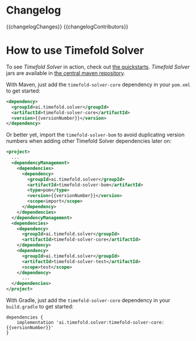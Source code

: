 # Changelog

{{changelogChanges}}
{{changelogContributors}}

# How to use Timefold Solver

To see _Timefold Solver_ in action, check out [the quickstarts](https://github.com/TimefoldAI/timefold-quickstarts).
_Timefold Solver_ jars are available in [the central maven repository](http://search.maven.org/#search|ga|1|ai.timefold.solver).


With Maven, just add the `timefold-solver-core` dependency in your `pom.xml` to get started:

```xml
<dependency>
  <groupId>ai.timefold.solver</groupId>
  <artifactId>timefold-solver-core</artifactId>
  <version>{{versionNumber}}</version>
</dependency>
```

Or better yet, import the `timefold-solver-bom` to avoid duplicating version numbers when adding other Timefold Solver dependencies later on:

```xml
<project>
  ...
  <dependencyManagement>
    <dependencies>
      <dependency>
        <groupId>ai.timefold.solver</groupId>
        <artifactId>timefold-solver-bom</artifactId>
        <type>pom</type>
        <version>{{versionNumber}}</version>
        <scope>import</scope>
      </dependency>
    </dependencies>
  </dependencyManagement>
  <dependencies>
    <dependency>
      <groupId>ai.timefold.solver</groupId>
      <artifactId>timefold-solver-core</artifactId>
    </dependency>
    <dependency>
      <groupId>ai.timefold.solver</groupId>
      <artifactId>timefold-solver-test</artifactId>
      <scope>test</scope>
    </dependency>
      ...
  </dependencies>
</project>
```

With Gradle, just add the `timefold-solver-core` dependency in your `build.gradle` to get started:

```
dependencies {
    implementation 'ai.timefold.solver:timefold-solver-core:{{versionNumber}}'
}
```